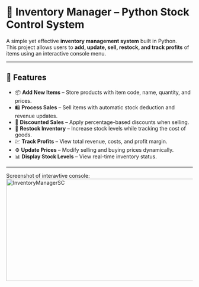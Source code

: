 # 🛒 Inventory Manager – Python Stock Control System

A simple yet effective **inventory management system** built in Python.  
This project allows users to **add, update, sell, restock, and track profits** of items using an interactive console menu.

---

## 🚀 Features


- 📦 **Add New Items** – Store products with item code, name, quantity, and prices.  
- 🛍 **Process Sales** – Sell items with automatic stock deduction and revenue updates.  
- 💸 **Discounted Sales** – Apply percentage-based discounts when selling.  
- 🔄 **Restock Inventory** – Increase stock levels while tracking the cost of goods.  
- 💹 **Track Profits** – View total revenue, costs, and profit margin.  
- ⚙️ **Update Prices** – Modify selling and buying prices dynamically.  
- 📊 **Display Stock Levels** – View real-time inventory status.  

---
Screenshot of interavtive console:
<img width="1287" height="277" alt="InventoryManagerSC" src="https://github.com/user-attachments/assets/5628c6fb-13b9-43f6-8b1d-8a18ce781e91" />






